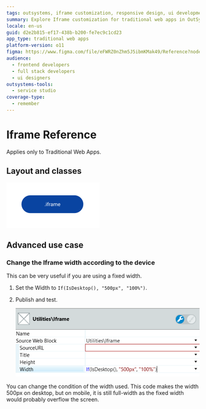 ```yaml
---
tags: outsystems, iframe customization, responsive design, ui development, web development
summary: Explore Iframe customization for traditional web apps in OutSystems 11 (O11), including responsive width adjustments based on device type.
locale: en-us
guid: d2e2b815-ef17-438b-b200-fe7ec9c1cd23
app_type: traditional web apps
platform-version: o11
figma: https://www.figma.com/file/eFWRZ0nZhm5J5ibmKMak49/Reference?node-id=615:485
audience:
  - frontend developers
  - full stack developers
  - ui designers
outsystems-tools:
  - service studio
coverage-type:
  - remember
---
```


# Iframe Reference

<div class="info" markdown="1">

Applies only to Traditional Web Apps.

</div>

## Layout and classes

![Diagram showing the layout and classes of an Iframe in a traditional web app](images/iframe-3-diag.png "Iframe Layout Diagram")

## Advanced use case

### Change the Iframe width according to the device

This can be very useful if you are using a fixed width.

1. Set the Width to `If(IsDesktop(), "500px", "100%")`.

1. Publish and test.

    ![Screenshot demonstrating how to change the Iframe width according to the device in a traditional web app](images/iframe-4-ss.png "Iframe Width Adjustment Example")

You can change the condition of the width used. This code makes the width 500px on desktop, but on mobile, it is still full-width as the fixed width would probably overflow the screen.
